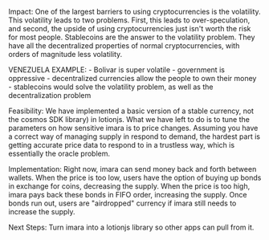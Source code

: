 Impact:
One of the largest barriers to using cryptocurrencies is the volatility. This volatility leads to two problems. First, this leads to over-speculation, and second, the upside of using cryptocurrencies just isn't worth the risk for most people. Stablecoins are the answer to the volatility problem. They have all the decentralized properties of normal cryptocurrencies, with orders of magnitude less volatility. 

VENEZUELA EXAMPLE:
    - Bolivar is super volatile
    - government is oppressive
    - decentralized currencies allow the people to own their money
    - stablecoins would solve the volatility problem, as well as the decentralization problem

Feasibility:
We have implemented a basic version of a stable currency, not the cosmos SDK library) in lotionjs. What we have left to do is to tune the parameters on how sensitive imara is to price changes. Assuming you have a correct way of managing supply in respond to demand, the hardest part is getting accurate price data to respond to in a trustless way, which is essentially the oracle problem.

Implementation:
Right now, imara can send money back and forth between wallets. When the price is too low, users have the option of buying up bonds in exchange for coins, decreasing the supply. When the price is too high, imara pays back these bonds in FIFO order, increasing the supply. Once bonds run out, users are "airdropped" currency if imara still needs to increase the supply.

Next Steps:
Turn imara into a lotionjs library so other apps can pull from it.
